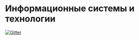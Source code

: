 # Информационные системы и технологии

[![Gitter](https://badges.gitter.im/nnstu-is/community.svg)](https://gitter.im/nnstu-is/community?utm_source=badge&utm_medium=badge&utm_campaign=pr-badge&utm_content=badge)